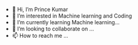 - 👋 Hi, I’m Prince Kumar
- 👀 I’m interested in Machine learning and Coding
- 🌱 I’m currently learning Machine learning...
- 💞️ I’m looking to collaborate on ...
- 📫 How to reach me ...

<!---
prince0786/prince0786 is a ✨ special ✨ repository because its `README.md` (this file) appears on your GitHub profile.
You can click the Preview link to take a look at your changes.
--->
